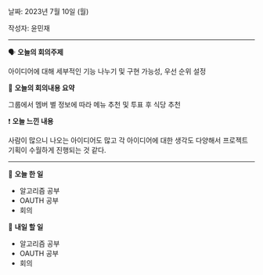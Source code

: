 날짜: 2023년 7월 10일 (월)

작성자: 윤민재

---

<aside>

🗣 **오늘의 회의주제**

</aside>

아이디어에 대해 세부적인 기능 나누기 및 구현 가능성, 우선 순위 설정

<aside>

🎢 **오늘의 회의내용 요약**

</aside>

그룹에서 멤버 별 정보에 따라 메뉴 추천 및 투표 후 식당 추천

<aside>

❗ **오늘 느낀 내용**

</aside>

사람이 많으니 나오는 아이디어도 많고 각 아이디어에 대한 생각도 다양해서 프로젝트 기획이 수월하게 진행되는 것 같다.

---

<aside>

🎵 **오늘 한 일**

</aside>

- 알고리즘 공부
- OAUTH 공부
- 회의

<aside>

🥊 **내일 할 일**

</aside>

- 알고리즘 공부
- OAUTH 공부
- 회의